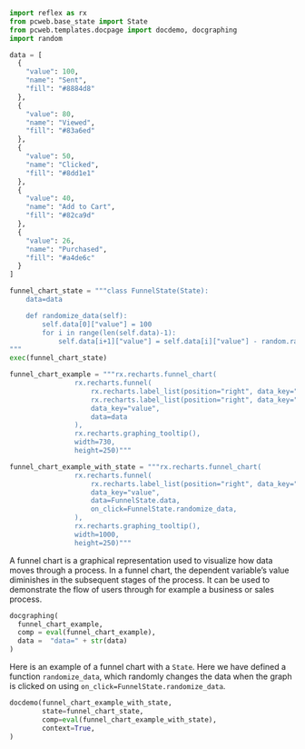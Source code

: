 ```python exec
import reflex as rx
from pcweb.base_state import State
from pcweb.templates.docpage import docdemo, docgraphing
import random

data = [
  {
    "value": 100,
    "name": "Sent",
    "fill": "#8884d8"
  },
  {
    "value": 80,
    "name": "Viewed",
    "fill": "#83a6ed"
  },
  {
    "value": 50,
    "name": "Clicked",
    "fill": "#8dd1e1"
  },
  {
    "value": 40,
    "name": "Add to Cart",
    "fill": "#82ca9d"
  },
  {
    "value": 26,
    "name": "Purchased",
    "fill": "#a4de6c"
  }
]

funnel_chart_state = """class FunnelState(State):
    data=data

    def randomize_data(self):
        self.data[0]["value"] = 100
        for i in range(len(self.data)-1):
            self.data[i+1]["value"] = self.data[i]["value"] - random.randint(0, 20)
"""
exec(funnel_chart_state)

funnel_chart_example = """rx.recharts.funnel_chart(
                rx.recharts.funnel(
                    rx.recharts.label_list(position="right", data_key="name", fill="#000", stroke="none"),
                    rx.recharts.label_list(position="right", data_key="name", fill="#000", stroke="none"),
                    data_key="value",
                    data=data
                ),
                rx.recharts.graphing_tooltip(), 
                width=730, 
                height=250)"""

funnel_chart_example_with_state = """rx.recharts.funnel_chart(
                rx.recharts.funnel(
                    rx.recharts.label_list(position="right", data_key="name", fill="#000", stroke="none"),
                    data_key="value",
                    data=FunnelState.data,
                    on_click=FunnelState.randomize_data,
                ),
                rx.recharts.graphing_tooltip(), 
                width=1000, 
                height=250)"""

```

A funnel chart is a graphical representation used to visualize how data moves through a process. In a funnel chart, the dependent variable’s value diminishes in the subsequent stages of the process. It can be used to demonstrate the flow of users through for example a business or sales process.


```python eval
docgraphing(
  funnel_chart_example, 
  comp = eval(funnel_chart_example),
  data =  "data=" + str(data)
)
```

Here is an example of a funnel chart with a `State`. Here we have defined a function `randomize_data`, which randomly changes the data when the graph is clicked on using `on_click=FunnelState.randomize_data`.

```python eval
docdemo(funnel_chart_example_with_state,
        state=funnel_chart_state,
        comp=eval(funnel_chart_example_with_state),
        context=True,
)
```